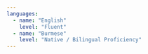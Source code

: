 ```yaml
---
languages:
  - name: "English"
    level: "Fluent"
  - name: "Burmese"
    level: "Native / Bilingual Proficiency"
---
```

